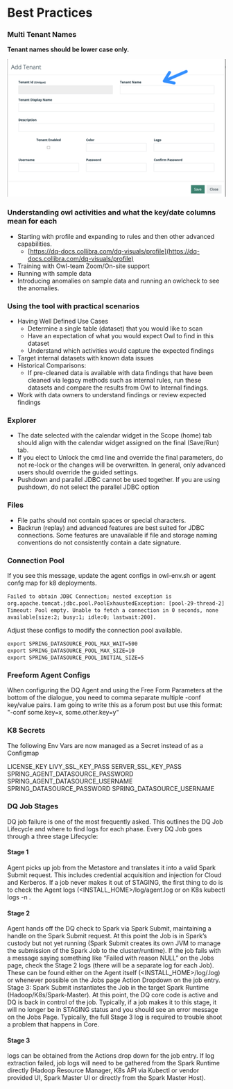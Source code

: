 # Best Practices

### **Multi Tenant Names**

**Tenant names should be lower case only.**

![](<../.gitbook/assets/image (128).png>)

### **Understanding owl activities and what the key/date columns mean for each**

* Starting with profile and expanding to rules and then other advanced capabilities.
  * [https://dq-docs.collibra.com/dq-visuals/profile](https://dq-docs.collibra.com/dq-visuals/profile)
* Training with Owl-team Zoom/On-site support
* Running with sample data
* Introducing anomalies on sample data and running an owlcheck to see the anomalies.

### **Using the tool with practical scenarios**

* Having Well Defined Use Cases
  * Determine a single table (dataset) that you would like to scan
  * Have an expectation of what you would expect Owl to find in this dataset
  * Understand which activities would capture the expected findings
* Target internal datasets with known data issues
* Historical Comparisons:
  * If pre-cleaned data is available with data findings that have been cleaned via legacy methods such as internal rules, run these datasets and compare the results from Owl to Internal findings.
* Work with data owners to understand findings or review expected findings

### Explorer

* The date selected with the calendar widget in the Scope (home) tab should align with the calendar widget assigned on the final (Save/Run) tab.
* If you elect to Unlock the cmd line and override the final parameters, do not re-lock or the changes will be overwritten. In general, only advanced users should override the guided settings.
* Pushdown and parallel JDBC cannot be used together. If you are using pushdown, do not select the parallel JDBC option

### Files

* File paths should not contain spaces or special characters.
* Backrun (replay) and advanced features are best suited for JDBC connections. Some features are unavailable if file and storage naming conventions do not consistently contain a date signature.

### Connection Pool

If you see this message, update the agent configs in owl-env.sh or agent confg map for k8 deployments.

```
Failed to obtain JDBC Connection; nested exception is org.apache.tomcat.jdbc.pool.PoolExhaustedException: [pool-29-thread-2] Timeout: Pool empty. Unable to fetch a connection in 0 seconds, none available[size:2; busy:1; idle:0; lastwait:200].
```

Adjust these configs to modify the connection pool available.

```
export SPRING_DATASOURCE_POOL_MAX_WAIT=500
export SPRING_DATASOURCE_POOL_MAX_SIZE=10
export SPRING_DATASOURCE_POOL_INITIAL_SIZE=5
```

### Freeform Agent Configs

When configuring the DQ Agent and using the Free Form Parameters at the bottom of the dialogue, you need to comma separate multiple -conf key/value pairs. I am going to write this as a forum post but use this format: "-conf some.key=x, some.other.key=y"

### K8 Secrets

The following Env Vars are now managed as a Secret instead of as a Configmap

LICENSE\_KEY LIVY\_SSL\_KEY\_PASS SERVER\_SSL\_KEY\_PASS SPRING\_AGENT\_DATASOURCE\_PASSWORD SPRING\_AGENT\_DATASOURCE\_USERNAME SPRING\_DATASOURCE\_PASSWORD SPRING\_DATASOURCE\_USERNAME

### DQ Job Stages

DQ job failure is one of the most frequently asked. This outlines the DQ Job Lifecycle and where to find logs for each phase. Every DQ Job goes through a three stage Lifecycle:

#### Stage 1

Agent picks up job from the Metastore and translates it into a valid Spark Submit request. This includes credential acquisition and injection for Cloud and Kerberos. If a job never makes it out of STAGING, the first thing to do is to check the Agent logs (\<INSTALL\_HOME>/log/agent.log or on K8s kubectl logs -n .

#### Stage 2

Agent hands off the DQ check to Spark via Spark Submit, maintaining a handle on the Spark Submit request. At this point the Job is in Spark’s custody but not yet running (Spark Submit creates its own JVM to manage the submission of the Spark Job to the cluster/runtime). If the job fails with a message saying something like “Failed with reason NULL” on the Jobs page, check the Stage 2 logs (there will be a separate log for each Job). These can be found either on the Agent itself (\<INSTALL\_HOME>/log/.log) or whenever possible on the Jobs page Action Dropdown on the job entry. Stage 3: Spark Submit instantiates the Job in the target Spark Runtime (Hadoop/K8s/Spark-Master). At this point, the DQ core code is active and DQ is back in control of the job. Typically, if a job makes it to this stage, it will no longer be in STAGING status and you should see an error message on the Jobs Page. Typically, the full Stage 3 log is required to trouble shoot a problem that happens in Core.

#### Stage 3

logs can be obtained from the Actions drop down for the job entry. If log extraction failed, job logs will need to be gathered from the Spark Runtime directly (Hadoop Resource Manager, K8s API via Kubectl or vendor provided UI, Spark Master UI or directly from the Spark Master Host).
